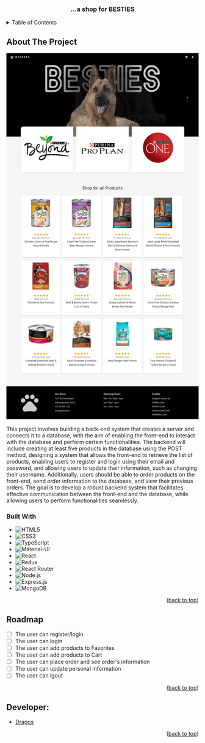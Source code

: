 <!-- PROJECT LOGO -->
<div align="center">

<h3 align="center">...a shop for BESTIES</h3>

</div>


<!-- TABLE OF CONTENTS -->
<details>
  <summary>Table of Contents</summary>
  <ol>
    <li>
      <a href="#about-the-project">About The Project</a>
      <ul>
        <li><a href="#built-with">Built With</a></li>
      </ul>
    </li>
    <li><a href="#roadmap">Roadmap</a></li>
    <li><a href="#authors">Developers</a></li>
  </ol>
</details>



<!-- ABOUT THE PROJECT -->
## About The Project
![Screenshot](client/src/assets/besties.png)

This project involves building a back-end system that creates a server and connects it to a database, with the aim of enabling the front-end to interact with the database and perform certain functionalities. The backend will include creating at least five products in the database using the POST method, designing a system that allows the front-end to retrieve the list of products, enabling users to register and login using their email and password, and allowing users to update their information, such as changing their username. Additionally, users should be able to order products on the front-end, send order information to the database, and view their previous orders. The goal is to develop a robust backend system that facilitates effective communication between the front-end and the database, while allowing users to perform functionalities seamlessly.

### Built With

* ![HTML5][HTML5]
* ![CSS3][CSS3]
* ![TypeScript][TypeScript]
* ![Material-UI][Material-UI]
* ![React][React.js]
* ![Redux][Redux]
* ![React Router][React Router]
* ![Node.js][Node.js]
* ![Express.js][Express.js]
* ![MongoDB][MongoDB]


<p align="right">(<a href="#readme-top">back to top</a>)</p>

<!-- ROADMAP -->
## Roadmap

- [ ] The user can register/login
- [ ] The user can login
- [ ] The user can add products to Favorites
- [ ] The user can add products to Cart
- [ ] The user can place order and see order's information
- [ ] The user can update personal information
- [ ] The user can lgout

<p align="right">(<a href="#readme-top">back to top</a>)</p>

<!-- AUTHORS -->
## Developer:

* [Dragos]

<p align="right">(<a href="#readme-top">back to top</a>)</p>

<!-- MARKDOWN LINKS & IMAGES -->
<!-- https://www.markdownguide.org/basic-syntax/#reference-style-links -->
[HTML5]: https://img.shields.io/badge/HTML-239120?style=for-the-badge&logo=html5&logoColor=white
[CSS3]: https://img.shields.io/badge/CSS-239120?&style=for-the-badge&logo=css3&logoColor=white
[TypeScript]: https://img.shields.io/badge/TypeScript-007ACC?style=for-the-badge&logo=typescript&logoColor=white
[Material-UI]: https://img.shields.io/badge/Material--UI-0081CB?style=for-the-badge&logo=material-ui&logoColor=white
[React.js]: https://img.shields.io/badge/React-20232A?style=for-the-badge&logo=react&logoColor=61DAFB
[Redux]: https://img.shields.io/badge/Redux-593D88?style=for-the-badge&logo=redux&logoColor=white
[React Router]: https://img.shields.io/badge/React_Router-CA4245?style=for-the-badge&logo=react-router&logoColor=white
[Node.js]: https://img.shields.io/badge/Node.js-43853D?style=for-the-badge&logo=node.js&logoColor=white
[Express.js]: https://img.shields.io/badge/Express.js-404D59?style=for-the-badge
[MongoDB]: https://img.shields.io/badge/MongoDB-4EA94B?style=for-the-badge&logo=mongodb&logoColor=white

[Dragos]: https://github.com/hellodrvgos
